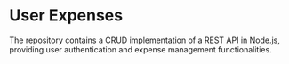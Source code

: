 # User Expenses
The repository contains a CRUD implementation of a REST API in Node.js, providing user authentication and expense management functionalities. 
